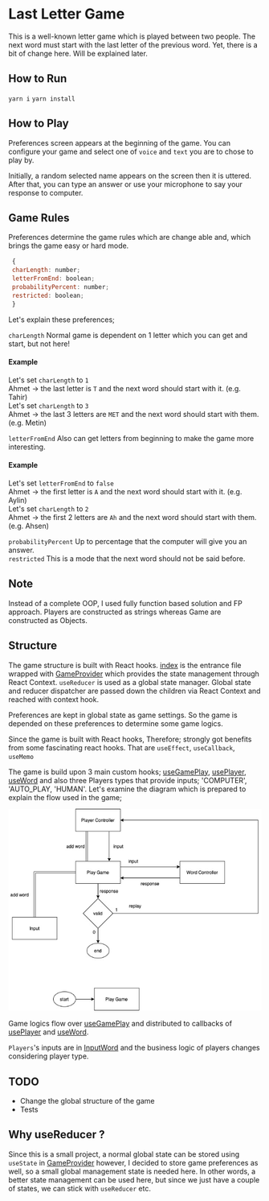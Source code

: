 # Last Letter Game
This is a well-known letter game which is played between two people. The next word must start with the last letter of the previous word. 
Yet, there is a bit of change here. Will be explained later.

## How to Run
`yarn i` `yarn install`

## How to Play
Preferences screen appears at the beginning of the game. You can configure your game
and select one of `voice` and `text` you are to chose to play by.

Initially, a random selected name appears on the screen then it is uttered. After that,
you can type an answer or use your microphone  to say your response to computer.

## Game Rules
Preferences determine the game rules which are change able and, which brings the game easy or hard mode.

```js
 {
 charLength: number;
 letterFromEnd: boolean;
 probabilityPercent: number;
 restricted: boolean;
 }
```
Let's explain these preferences;

`charLength` Normal game is dependent on 1 letter which you can get and start, but not here!
#### Example
Let's set `charLength` to `1`<br>
Ahmet -> the last letter is `T` and the next word should start with it. (e.g. Tahir)<br>
Let's set `charLength` to `3`<br>
Ahmet -> the last 3 letters are `MET` and the next word should start with them. (e.g. Metin)

`letterFromEnd` Also can get letters from beginning to make the game more interesting.
#### Example
Let's set `letterFromEnd` to `false`<br>
Ahmet -> the first letter is `A` and the next word should start with it. (e.g. Aylin)<br>
Let's set `charLength` to `2`<br>
Ahmet -> the first 2 letters are `Ah` and the next word should start with them. (e.g. Ahsen)

`probabilityPercent` Up to percentage that the computer will give you an answer.<br>
`restricted` This is a mode that the next word should not be said before.<br>

## Note
Instead of a complete OOP, I used fully function based solution and FP approach.
Players are constructed as strings whereas Game are constructed as Objects.

## Structure
The game structure is built with React hooks. [index](./src/index.tsx) is the entrance file wrapped with 
[GameProvider](./src/context/GameProvider.tsx) which provides the state management through React Context. `useReducer` 
is used as a global state manager. Global state and reducer dispatcher are passed down the children via React Context and  
reached with context hook.

Preferences are kept in global state as game settings. So the game is depended on these preferences to determine some game logics.

Since the game is built with React hooks, Therefore; strongly got benefits from some fascinating react hooks.
That are `useEffect`,  `useCallback`, `useMemo`

The game is build upon 3 main custom hooks; [useGamePlay](./src/hooks/useGamePlay.ts), [usePlayer](./src/hooks/usePlayer.ts), [useWord](./src/hooks/useWord.ts)
and also three Players types that provide inputs; 'COMPUTER', 'AUTO_PLAY, 'HUMAN'. Let's examine
 the diagram which is prepared to explain the flow used in the game;

![Last letter diagram](./src/assets/last-letter.jpg?raw=true "Last letter diagram")

Game logics flow over [useGamePlay](./src/hooks/useGamePlay.ts) and distributed to callbacks of [usePlayer](./src/hooks/usePlayer.ts) and
[useWord](./src/hooks/useWord.ts).

`Players`'s inputs are in [InputWord](./src/presenters/game/inputs/InputWord.tsx) and the business logic of players 
changes considering player type.

## TODO
 - Change the global structure of the game
 - Tests

## Why useReducer ?
Since this is a small project, a normal global state can be stored using `useState` in [GameProvider](./src/context/GameProvider.tsx)
however, I decided to store game preferences as well, so a small global management state is needed here.
In other words, a better state management can be used here, but since we just have a couple of states, 
we can stick with `useReducer` etc.
